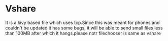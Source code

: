 # Vshare
It is a kivy based file which uses tcp.Since this was meant for phones and couldn't be updated it has some bugs, it will be able to send small files less than 100MB after which it hangs.please notr filechooser is same as vshare

